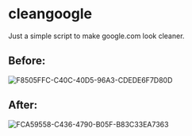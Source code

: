 # cleangoogle

Just a simple script to make google.com look cleaner.

## Before:
![F8505FFC-C40C-40D5-96A3-CDEDE6F7D80D](https://github.com/Pecunia201/cleangoogle/assets/132209343/1c23cd19-5128-40f7-8542-e709587ea55d)

## After:
![FCA59558-C436-4790-B05F-B83C33EA7363](https://github.com/Pecunia201/cleangoogle/assets/132209343/26630e0a-17d5-47e4-a07f-583ab97c6279)
